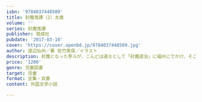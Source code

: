 ```yaml
---
isbn: '9784037448509'
title: 封魔鬼譚（2）太歳
volume: ''
series: 封魔鬼譚
publisher: 偕成社
pubdate: '2017-03-10'
cover: 'https://cover.openbd.jp/9784037448509.jpg'
author: 渡辺仙州／著 佐竹美保／イラスト
description: 封魔となった李斗が、こんどは道士として「封魔退治」に福州にでかけ、そこで女占星術師として名をはせている美しい少女とであう。
price: '1200'
genre: 児童図書
target: 児童
format: 全集・双書
content: 外国文学小説

---
```

